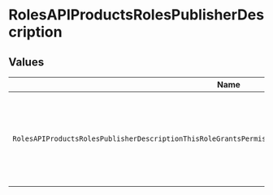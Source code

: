 # RolesAPIProductsRolesPublisherDescription


## Values

| Name                                                                                                       | Value                                                                                                      |
| ---------------------------------------------------------------------------------------------------------- | ---------------------------------------------------------------------------------------------------------- |
| `RolesAPIProductsRolesPublisherDescriptionThisRoleGrantsPermissionToPublishAnAPIProductToOneOrMorePortals` | This role grants permission to publish an API product to one or more portals.                              |